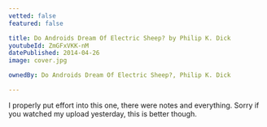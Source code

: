 ```yaml
---
vetted: false
featured: false

title: Do Androids Dream Of Electric Sheep? by Philip K. Dick
youtubeId: ZmGFxVKK-nM
datePublished: 2014-04-26
image: cover.jpg

ownedBy: Do Androids Dream Of Electric Sheep?, Philip K. Dick

---
```


I properly put effort into this one, there were notes and everything. Sorry if you watched my upload yesterday, this is better though.
